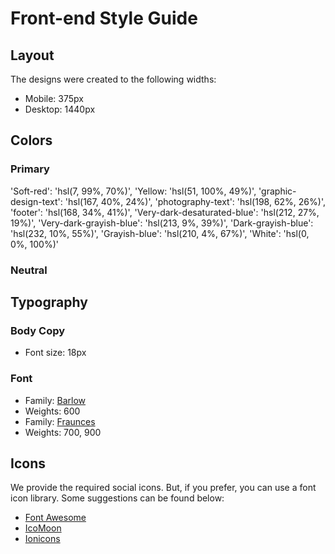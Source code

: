 # Front-end Style Guide

## Layout

The designs were created to the following widths:

- Mobile: 375px
- Desktop: 1440px

## Colors

### Primary

'Soft-red': 'hsl(7, 99%, 70%)',
'Yellow: 'hsl(51, 100%, 49%)',
'graphic-design-text': 'hsl(167, 40%, 24%)',
'photography-text': 'hsl(198, 62%, 26%)',
'footer': 'hsl(168, 34%, 41%)',
'Very-dark-desaturated-blue': 'hsl(212, 27%, 19%)',
'Very-dark-grayish-blue': 'hsl(213, 9%, 39%)',
'Dark-grayish-blue': 'hsl(232, 10%, 55%)',
'Grayish-blue': 'hsl(210, 4%, 67%)',
'White': 'hsl(0, 0%, 100%)'

### Neutral


## Typography

### Body Copy

- Font size: 18px

### Font

- Family: [Barlow](https://fonts.google.com/specimen/Barlow)
- Weights: 600
- Family: [Fraunces](https://fonts.google.com/specimen/Fraunces)
- Weights: 700, 900

## Icons

We provide the required social icons. But, if you prefer, you can use a font icon library. Some suggestions can be found below:

- [Font Awesome](https://fontawesome.com)
- [IcoMoon](https://icomoon.io)
- [Ionicons](https://ionicons.com)
